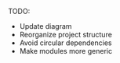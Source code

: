 TODO:

* Update diagram
* Reorganize project structure
* Avoid circular dependencies
* Make modules more generic